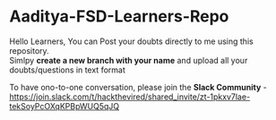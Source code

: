 # Aaditya-FSD-Learners-Repo

Hello Learners,
You can Post your doubts directly to me using this repository.<BR>
Simlpy **create a new branch with your name** and upload all your doubts/questions in text format

To have ono-to-one conversation, please join the **Slack Community** - <BR>
https://join.slack.com/t/hackthevired/shared_invite/zt-1pkxv7lae-tekSoyPcOXqKPBpWUQ5qJQ 
